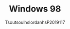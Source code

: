 ---
author: TsoutsoulhsIordanhsP2019117
title: Windows 98
year: 1998
image_url: /images/Windows_98.svg.png
caption: Τα Windows 98 (με κωδικό όνομα Memphis) είναι ένα γραφικό λειτουργικό σύστημα της Microsoft. Παρουσιάστηκε στους κατασκευαστές στις 15 Μαΐου 1998 και στα καταστήματα στις 25 Ιουνίου 1998. Τα Windows 98 αντικατέστησαν τα Windows 95. Όπως και η προηγούμενη έκδοση, είναι ένα υβριδικό 16-bit/32-bit μονολιθικό προϊόν με έναν φορτωτή εκκίνησης (boot loader) βασισμένο στο MS-DOS. Τα Windows 98 αντικαταστάθηκαν από τα Windows Me στις 14 Σεπτεμβρίου 2000. Η υποστήριξη της Microsoft για τα Windows 98 τελείωσε στις 11 Ιουλίου 2006.
license_url: "https://upload.wikimedia.org/wikipedia/commons/5/59/Windows_98_stacked_logo.svg" 
license_text: logo of Windows 98
categories:
  - OS
  - Software
tags:
  - Microsoft
  - Windows
---